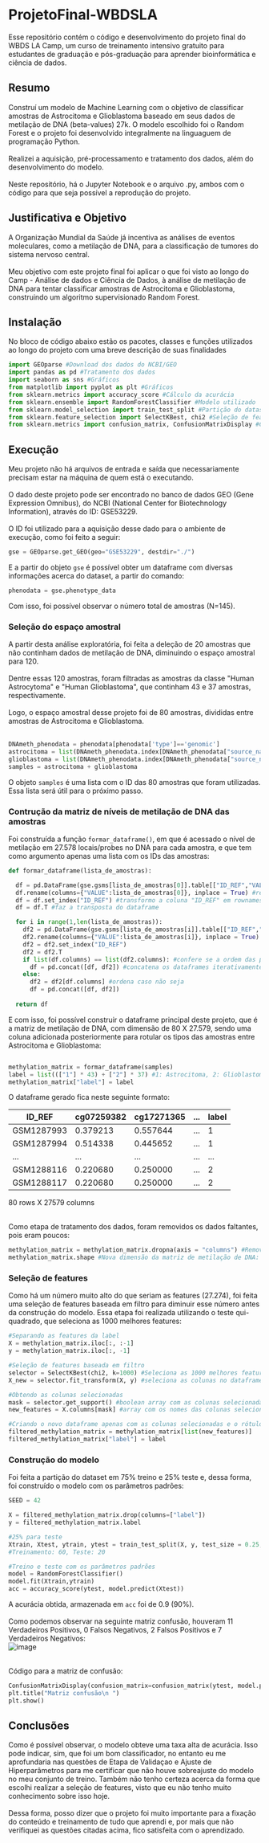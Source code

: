 # ProjetoFinal-WBDSLA
Esse repositório contém o código e desenvolvimento do projeto final do WBDS LA Camp, um curso de treinamento intensivo gratuito para estudantes de graduação e pós-graduação para aprender bioinformática e ciência de dados.

## Resumo

Construí um modelo de Machine Learning com o objetivo de classificar amostras de Astrocitoma e Glioblastoma baseado em seus dados de metilação de DNA (beta-values) 27k. O modelo escolhido foi o Random Forest e o projeto foi desenvolvido integralmente na linguaguem de programação Python. <br><br>
Realizei a aquisição, pré-processamento e tratamento dos dados, além do desenvolvimento do modelo. <br><br>
Neste repositório, há o Jupyter Notebook e o arquivo .py, ambos com o código para que seja possível a reprodução do projeto.

## Justificativa e Objetivo
A Organização Mundial da Saúde já incentiva as análises de eventos moleculares, como a  metilação de DNA, para a classificação de tumores do sistema nervoso central. <br><br>
Meu objetivo com este projeto final foi aplicar o que foi visto ao longo do Camp - Análise de dados e Ciência de Dados, à análise de metilação de DNA para tentar classificar amostras de Astrocitoma e Glioblastoma, construindo um algoritmo supervisionado Random Forest.

## Instalação

No bloco de código abaixo estão os pacotes, classes e funções utilizados ao longo do projeto com uma breve descrição de suas finalidades

```python 
import GEOparse #Download dos dados do NCBI/GEO
import pandas as pd #Tratamento dos dados
import seaborn as sns #Gráficos
from matplotlib import pyplot as plt #Gráficos
from sklearn.metrics import accuracy_score #Cálculo da acurácia
from sklearn.ensemble import RandomForestClassifier #Modelo utilizado
from sklearn.model_selection import train_test_split #Partição do dataset
from sklearn.feature_selection import SelectKBest, chi2 #Seleção de features
from sklearn.metrics import confusion_matrix, ConfusionMatrixDisplay #Construção da matriz confusão
```

## Execução

Meu projeto não há arquivos de entrada e saída que necessariamente precisam estar na máquina de quem está o executando. <br><br>
O dado deste projeto pode ser encontrado no banco de dados GEO (Gene Expression Omnibus), do NCBI (National Center for Biotechnology Information), através do ID: GSE53229. <br><br>
O ID foi utilizado para a aquisição desse dado para o ambiente de execução, como foi feito a seguir: 

```python 
gse = GEOparse.get_GEO(geo="GSE53229", destdir="./")
```

E a partir do objeto ``` gse ``` é possível obter um dataframe com diversas informações acerca do dataset, a partir do comando:
```python 
phenodata = gse.phenotype_data 
```

Com isso, foi possível observar o número total de amostras (N=145).

### Seleção do espaço amostral

A partir desta análise exploratória, foi feita a deleção de 20 amostras que não continham dados de metilação de DNA, diminuindo o espaço amostral para 120. <br><br>
Dentre essas 120 amostras, foram filtradas as amostras da classe "Human Astrocytoma" e "Human Glioblastoma", que continham 43 e 37 amostras, respectivamente. <br><br>
Logo, o espaço amostral desse projeto foi de 80 amostras, divididas entre amostras de Astrocitoma e Glioblastoma. <br><br>

```python 
DNAmeth_phenodata = phenodata[phenodata['type']=='genomic']
astrocitoma = list(DNAmeth_phenodata.index[DNAmeth_phenodata["source_name_ch1"] == "Human astrocytoma"])
glioblastoma = list(DNAmeth_phenodata.index[DNAmeth_phenodata["source_name_ch1"] == "Human glioblastoma"])
samples = astrocitoma + glioblastoma
```

O objeto ``` samples ``` é uma lista com o ID das 80 amostras que foram utilizadas. Essa lista será útil para o próximo passo.

### Contrução da matriz de níveis de metilação de DNA das amostras

Foi construída a função ``` formar_dataframe() ```, em que é acessado o nível de metilação em 27.578 locais/probes no DNA para cada amostra, e que tem como argumento apenas uma lista com os IDs das amostras:

```python 
def formar_dataframe(lista_de_amostras):

  df = pd.DataFrame(gse.gsms[lista_de_amostras[0]].table[["ID_REF","VALUE"]]) #acessa o nível de metilação da amostra em questão
  df.rename(columns={"VALUE":lista_de_amostras[0]}, inplace = True) #renomeia coluna "VALUE" para o nome da amostra
  df = df.set_index("ID_REF") #transformo a coluna "ID_REF" em rownames
  df = df.T #faz a transposta do dataframe

  for i in range(1,len(lista_de_amostras)):
    df2 = pd.DataFrame(gse.gsms[lista_de_amostras[i]].table[["ID_REF","VALUE"]])
    df2.rename(columns={"VALUE":lista_de_amostras[i]}, inplace = True)
    df2 = df2.set_index("ID_REF")
    df2 = df2.T 
    if list(df.columns) == list(df2.columns): #confere se a ordem das probes é a mesma 
      df = pd.concat([df, df2]) #concatena os dataframes iterativamente
    else:
      df2 = df2[df.columns] #ordena caso não seja
      df = pd.concat([df, df2])  
  
  return df
  ```
  
  E com isso, foi possível construir o dataframe principal deste projeto, que é a matriz de metilação de DNA, com dimensão de 80 X 27.579, sendo uma coluna adicionada posteriormente para rotular os tipos das amostras entre Astrocitoma e Glioblastoma:
  
  ```python
  
  methylation_matrix = formar_dataframe(samples)
  label = list((["1"] * 43) + ["2"] * 37) #1: Astrocitoma, 2: Glioblastoma
  methylation_matrix["label"] = label
  ```
  
  O dataframe gerado fica neste seguinte formato:
  
| ID_REF | cg07259382 | cg17271365 | ... | label |
|------------|----------|----------|-----|---|
| GSM1287993 | 0.379213 | 0.557644 | ... | 1 |
| GSM1287994 | 0.514338 | 0.445652 | ... | 1 |
| ... | ... | ... | ... | ... |
| GSM1288116 | 0.220680 | 0.250000 | ... | 2 |
| GSM1288117 | 0.220680 | 0.250000 | ... | 2 |

80 rows X 27579 columns <br><br>

Como etapa de tratamento dos dados, foram removidos os dados faltantes, pois eram poucos: 

```python 
methylation_matrix = methylation_matrix.dropna(axis = "columns") #Remove colunas com NAs
methylation_matrix.shape #Nova dimensão da matriz de metilação de DNA: 27.274 probes (col) X 80 samples (row)
```
 ### Seleção de features
 
Como há um número muito alto do que seriam as features (27.274), foi feita uma seleção de features baseada em filtro para diminuir esse número antes da construção do modelo. Essa etapa foi realizada utilizando o teste qui-quadrado, que seleciona as 1000 melhores features:

```python 
#Separando as features da label
X = methylation_matrix.iloc[:, :-1]
y = methylation_matrix.iloc[:, -1]

#Seleção de features baseada em filtro
selector = SelectKBest(chi2, k=1000) #Seleciona as 1000 melhores features usando o teste qui-quadrado
X_new = selector.fit_transform(X, y) #seleciona as colunas no dataframe original

#Obtendo as colunas selecionadas
mask = selector.get_support() #boolean array com as colunas selecionadas
new_features = X.columns[mask] #array com os nomes das colunas selecionadas

#Criando o novo dataframe apenas com as colunas selecionadas e o rótulo
filtered_methylation_matrix = methylation_matrix[list(new_features)]
filtered_methylation_matrix["label"] = label
```

### Construção do modelo 

Foi feita a partição do dataset em 75% treino e 25% teste e, dessa forma, foi construído o modelo com os parâmetros padrões:

```python
SEED = 42

X = filtered_methylation_matrix.drop(columns=["label"])
y = filtered_methylation_matrix.label

#25% para teste
Xtrain, Xtest, ytrain, ytest = train_test_split(X, y, test_size = 0.25, stratify = y, random_state = SEED)
#Treinamento: 60, Teste: 20

#Treino e teste com os parâmetros padrões
model = RandomForestClassifier()
model.fit(Xtrain,ytrain)
acc = accuracy_score(ytest, model.predict(Xtest))
```
A acurácia obtida, armazenada em ``` acc ``` foi de 0.9 (90%).<br><br>
Como podemos observar na seguinte matriz confusão, houveram 11 Verdadeiros Positivos, 0 Falsos Negativos, 2 Falsos Positivos e 7 Verdadeiros Negativos: <br>
![image](https://user-images.githubusercontent.com/49324017/226037713-64ae229c-6365-4292-8f8f-4e20bff2adb7.png)

<br>
Código para a matriz de confusão:

```python 
ConfusionMatrixDisplay(confusion_matrix=confusion_matrix(ytest, model.predict(Xtest)), display_labels=model.classes_).plot()
plt.title("Matriz confusão\n ")
plt.show()
```

## Conclusões

Como é possível observar, o modelo obteve uma taxa alta de acurácia. Isso pode indicar, sim, que foi um bom classificador, no entanto eu me aprofundaria nas questões de Etapa de Validaçao e Ajuste de Hiperparâmetros para me certificar que não houve sobreajuste do modelo no meu conjunto de treino. Também não tenho certeza acerca da forma que escolhi realizar a seleção de features, visto que eu não tenho muito conhecimento sobre isso hoje. <br><br>
Dessa forma, posso dizer que o projeto foi muito importante para a fixação do conteúdo e treinamento de tudo que aprendi e, por mais que não verifiquei as questões citadas acima, fico satisfeita com o aprendizado.





